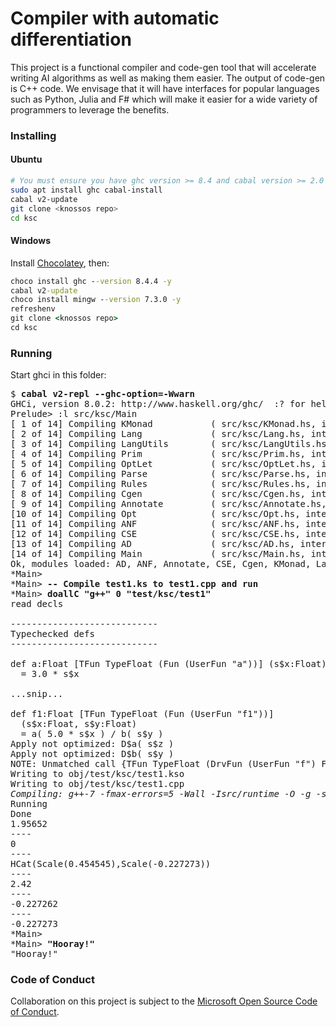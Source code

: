 # Compiler with automatic differentiation

This project is a functional compiler and code-gen tool that will
accelerate writing AI algorithms as well as making them easier.  The
output of code-gen is C++ code. We envisage that it will have
interfaces for popular languages such as Python, Julia and F# which
will make it easier for a wide variety of programmers to leverage the
benefits.

### Installing

#### Ubuntu
```sh
# You must ensure you have ghc version >= 8.4 and cabal version >= 2.0
sudo apt install ghc cabal-install
cabal v2-update
git clone <knossos repo>
cd ksc
```

#### Windows
Install [Chocolatey](https://chocolatey.org/), then:
```cmd
choco install ghc --version 8.4.4 -y
cabal v2-update
choco install mingw --version 7.3.0 -y
refreshenv
git clone <knossos repo>
cd ksc
```

### Running

Start ghci in this folder:

<pre>
$ <b>cabal v2-repl --ghc-option=-Wwarn</b>
GHCi, version 8.0.2: http://www.haskell.org/ghc/  :? for help
Prelude> :l src/ksc/Main
[ 1 of 14] Compiling KMonad           ( src/ksc/KMonad.hs, interpreted )
[ 2 of 14] Compiling Lang             ( src/ksc/Lang.hs, interpreted )
[ 3 of 14] Compiling LangUtils        ( src/ksc/LangUtils.hs, interpreted )
[ 4 of 14] Compiling Prim             ( src/ksc/Prim.hs, interpreted )
[ 5 of 14] Compiling OptLet           ( src/ksc/OptLet.hs, interpreted )
[ 6 of 14] Compiling Parse            ( src/ksc/Parse.hs, interpreted )
[ 7 of 14] Compiling Rules            ( src/ksc/Rules.hs, interpreted )
[ 8 of 14] Compiling Cgen             ( src/ksc/Cgen.hs, interpreted )
[ 9 of 14] Compiling Annotate         ( src/ksc/Annotate.hs, interpreted )
[10 of 14] Compiling Opt              ( src/ksc/Opt.hs, interpreted )
[11 of 14] Compiling ANF              ( src/ksc/ANF.hs, interpreted )
[12 of 14] Compiling CSE              ( src/ksc/CSE.hs, interpreted )
[13 of 14] Compiling AD               ( src/ksc/AD.hs, interpreted )
[14 of 14] Compiling Main             ( src/ksc/Main.hs, interpreted )
Ok, modules loaded: AD, ANF, Annotate, CSE, Cgen, KMonad, Lang, LangUtils, Main, Opt, OptLet, Parse, Prim, Rules.
*Main> 
*Main> <b>-- Compile test1.ks to test1.cpp and run</b>
*Main> <b>doallC "g++" 0 "test/ksc/test1"</b>
read decls

----------------------------
Typechecked defs
----------------------------

def a:Float [TFun TypeFloat (Fun (UserFun "a"))] (s$x:Float)
  = 3.0 * s$x

...snip...

def f1:Float [TFun TypeFloat (Fun (UserFun "f1"))]
  (s$x:Float, s$y:Float)
  = a( 5.0 * s$x ) / b( s$y )
Apply not optimized: D$a( s$z )
Apply not optimized: D$b( s$y )
NOTE: Unmatched call {TFun TypeFloat (DrvFun (UserFun "f") Fwd)}
Writing to obj/test/ksc/test1.kso
Writing to obj/test/ksc/test1.cpp
<i>Compiling: g++-7 -fmax-errors=5 -Wall -Isrc/runtime -O -g -std=c++17 obj/test/ksc/test1.cpp -o obj/test/ksc/test1.exe</i>
Running
Done
1.95652
----
0
----
HCat(Scale(0.454545),Scale(-0.227273))
----
2.42
----
-0.227262
----
-0.227273
*Main>
*Main> <b>"Hooray!"</b>
"Hooray!"
</pre>

### Code of Conduct

Collaboration on this project is subject to the [Microsoft Open Source
Code of Conduct](https://opensource.microsoft.com/codeofconduct).
